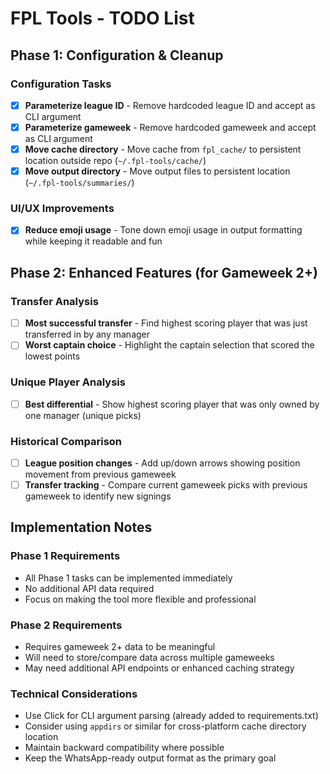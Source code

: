 # FPL Tools - TODO List

## Phase 1: Configuration & Cleanup

### Configuration Tasks
- [x] **Parameterize league ID** - Remove hardcoded league ID and accept as CLI argument
- [x] **Parameterize gameweek** - Remove hardcoded gameweek and accept as CLI argument  
- [x] **Move cache directory** - Move cache from `fpl_cache/` to persistent location outside repo (`~/.fpl-tools/cache/`)
- [x] **Move output directory** - Move output files to persistent location (`~/.fpl-tools/summaries/`)

### UI/UX Improvements  
- [x] **Reduce emoji usage** - Tone down emoji usage in output formatting while keeping it readable and fun

## Phase 2: Enhanced Features (for Gameweek 2+)

### Transfer Analysis
- [ ] **Most successful transfer** - Find highest scoring player that was just transferred in by any manager
- [ ] **Worst captain choice** - Highlight the captain selection that scored the lowest points

### Unique Player Analysis  
- [ ] **Best differential** - Show highest scoring player that was only owned by one manager (unique picks)

### Historical Comparison
- [ ] **League position changes** - Add up/down arrows showing position movement from previous gameweek
- [ ] **Transfer tracking** - Compare current gameweek picks with previous gameweek to identify new signings

## Implementation Notes

### Phase 1 Requirements
- All Phase 1 tasks can be implemented immediately
- No additional API data required
- Focus on making the tool more flexible and professional

### Phase 2 Requirements  
- Requires gameweek 2+ data to be meaningful
- Will need to store/compare data across multiple gameweeks
- May need additional API endpoints or enhanced caching strategy

### Technical Considerations
- Use Click for CLI argument parsing (already added to requirements.txt)
- Consider using `appdirs` or similar for cross-platform cache directory location
- Maintain backward compatibility where possible
- Keep the WhatsApp-ready output format as the primary goal